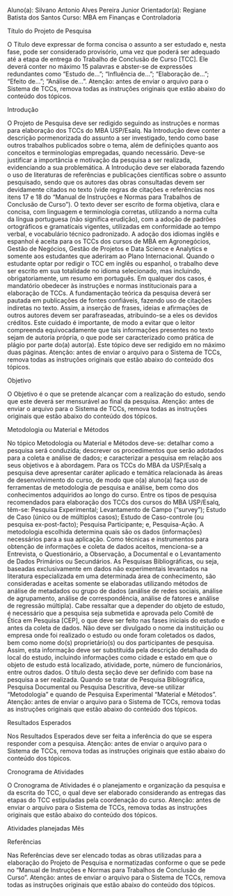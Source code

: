 Aluno(a): Silvano Antonio Alves Pereira Junior
Orientador(a): Regiane Batista dos Santos
Curso: MBA em Finanças e Controladoria

Título do Projeto de Pesquisa

O Título deve expressar de forma concisa o assunto a ser estudado e, nesta fase, pode ser considerado provisório, uma vez que poderá ser adequado até a etapa de entrega do Trabalho de Conclusão de Curso [TCC]. Ele deverá conter no máximo 15 palavras e abster-se de expressões redundantes como “Estudo de...”; “Influência de...”; “Elaboração de...”; “Efeito de...”; “Análise de...”.
Atenção: antes de enviar o arquivo para o Sistema de TCCs, remova todas as instruções originais que estão abaixo do conteúdo dos tópicos.

Introdução

O Projeto de Pesquisa deve ser redigido seguindo as instruções e normas para elaboração dos TCCs do MBA USP/Esalq. Na Introdução deve conter a descrição pormenorizada do assunto a ser investigado, tendo como base outros trabalhos publicados sobre o tema, além de definições quanto aos conceitos e terminologias empregadas, quando necessário. Deve-se justificar a importância e motivação da pesquisa a ser realizada, evidenciando a sua problemática. A Introdução deve ser elaborada fazendo o uso de literaturas de referências e publicações científicas sobre o assunto pesquisado, sendo que os autores das obras consultadas devem ser devidamente citados no texto (vide regras de citações e referências nos itens 17 e 18 do “Manual de Instruções e Normas para Trabalhos de Conclusão de Curso”).
O texto dever ser escrito de forma objetiva, clara e concisa, com linguagem e terminologia corretas, utilizando a norma culta da língua portuguesa (não significa erudição), com a adoção de padrões ortográficos e gramaticais vigentes, utilizadas em conformidade ao tempo verbal, e vocabulário técnico padronizado. A adoção dos idiomas inglês e espanhol é aceita para os TCCs dos cursos de MBA em Agronegócios, Gestão de Negócios, Gestão de Projetos e Data Science e Analytics e somente aos estudantes que aderiram ao Plano Internacional. Quando o estudante optar por redigir o TCC em inglês ou espanhol, o trabalho deve ser escrito em sua totalidade no idioma selecionado, mas incluindo, obrigatoriamente, um resumo em português. Em qualquer dos casos, é mandatório obedecer às instruções e normas institucionais para a elaboração de TCCs.
A fundamentação teórica da pesquisa deverá ser pautada em publicações de fontes confiáveis, fazendo uso de citações indiretas no texto. Assim, a inserção de frases, ideias e afirmações de outros autores devem ser parafraseadas, atribuindo-se a eles os devidos créditos. Este cuidado é importante, de modo a evitar que o leitor compreenda equivocadamente que tais informações presentes no texto sejam de autoria própria, o que pode ser caracterizado como prática de plágio por parte do(a) autor(a).
Este tópico deve ser redigido em no máximo duas páginas.
Atenção: antes de enviar o arquivo para o Sistema de TCCs, remova todas as instruções originais que estão abaixo do conteúdo dos tópicos.

Objetivo

O Objetivo é o que se pretende alcançar com a realização do estudo, sendo que este deverá ser mensurável ao final da pesquisa.
Atenção: antes de enviar o arquivo para o Sistema de TCCs, remova todas as instruções originais que estão abaixo do conteúdo dos tópicos.

Metodologia ou Material e Métodos

No tópico Metodologia ou Material e Métodos deve-se: detalhar como a pesquisa será conduzida; descrever os procedimentos que serão adotados para a coleta e análise de dados; e caracterizar a pesquisa em relação aos seus objetivos e à abordagem. Para os TCCs do MBA da USP/Esalq a pesquisa deve apresentar caráter aplicado e temática relacionada às áreas de desenvolvimento do curso, de modo que o(a) aluno(a) faça uso de ferramentas de metodologia de pesquisa e análise, bem como dos conhecimentos adquiridos ao longo do curso.
Entre os tipos de pesquisa recomendados para elaboração dos TCCs dos cursos do MBA USP/Esalq, têm-se: Pesquisa Experimental; Levantamento de Campo (“survey”); Estudo de Caso (único ou de múltiplos casos); Estudo de Caso-controle (ou pesquisa ex-post-facto); Pesquisa Participante; e, Pesquisa-Ação. 
A metodologia escolhida determina quais são os dados (informações) necessários para a sua aplicação. Como técnicas e instrumentos para obtenção de informações e coleta de dados aceitos, menciona-se a Entrevista, o Questionário, a Observação, a Documental e o Levantamento de Dados Primários ou Secundários. As Pesquisas Bibliográficas, ou seja, baseadas exclusivamente em dados não experimentais levantados na literatura especializada em uma determinada área de conhecimento, são consideradas e aceitas somente se elaboradas utilizando métodos de análise de metadados ou grupo de dados (análise de redes sociais, análise de agrupamento, análise de correspondência, análise de fatores e análise de regressão múltipla). Cabe ressaltar que a depender do objeto de estudo, é necessário que a pesquisa seja submetida e aprovada pelo Comitê de Ética em Pesquisa [CEP], o que deve ser feito nas fases iniciais do estudo e antes da coleta de dados.
Não deve ser divulgado o nome da instituição ou empresa onde foi realizado o estudo ou onde foram coletados os dados, bem como nome do(s) proprietário(s) ou dos participantes de pesquisa. Assim, esta informação deve ser substituída pela descrição detalhada do local do estudo, incluindo informações como cidade e estado em que o objeto de estudo está localizado, atividade, porte, número de funcionários, entre outros dados.
O título desta seção deve ser definido com base na pesquisa a ser realizada. Quando se tratar de Pesquisa Bibliográfica, Pesquisa Documental ou Pesquisa Descritiva, deve-se utilizar “Metodologia” e quando de Pesquisa Experimental “Material e Métodos”. 
Atenção: antes de enviar o arquivo para o Sistema de TCCs, remova todas as instruções originais que estão abaixo do conteúdo dos tópicos.

Resultados Esperados

Nos Resultados Esperados deve ser feita a inferência do que se espera responder com a pesquisa. 
Atenção: antes de enviar o arquivo para o Sistema de TCCs, remova todas as instruções originais que estão abaixo do conteúdo dos tópicos.

Cronograma de Atividades

O Cronograma de Atividades é o planejamento e organização da pesquisa e da escrita do TCC, o qual deve ser elaborado considerando as entregas das etapas do TCC estipuladas pela coordenação do curso.
Atenção: antes de enviar o arquivo para o Sistema de TCCs, remova todas as instruções originais que estão abaixo do conteúdo dos tópicos.

Atividades planejadas	Mês
										
										
										
										
										
										
										
										
										
										
										
										
										

Referências 

Nas Referências deve ser elencado todas as obras utilizadas para a elaboração do Projeto de Pesquisa e normatizadas conforme o que se pede no “Manual de Instruções e Normas para Trabalhos de Conclusão de Curso”. 
Atenção: antes de enviar o arquivo para o Sistema de TCCs, remova todas as instruções originais que estão abaixo do conteúdo dos tópicos.
